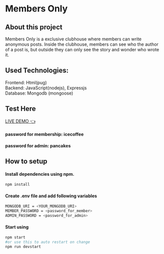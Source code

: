 # Members Only

## About this project

Members Only is a exclusive clubhouse where members can write anonymous posts. Inside the clubhouse, members can see who the author of a post is, but outside they can only see the story and wonder who wrote it.

## Used Technologies:

Frontend: Html(pug)  
Backend: JavaScript(nodejs), Expressjs  
Database: Mongodb (mongoose)

## Test Here

[LIVE DEMO 👈](https://members-only-app.up.railway.app/)

#### password for membership: icecoffee

#### password for admin: pancakes

## How to setup

#### Install dependencies using npm.

```bash
npm install
```

#### Create .env file and add following variables

```bash
MONGODB_URI = <YOUR_MONGODB_URI>
MEMBER_PASSWORD = <password_for_member>
ADMIN_PASSWORD = <password_for_admin>
```

#### Start using

```bash
npm start
#or use this to auto restart on change
npm run devstart
```
